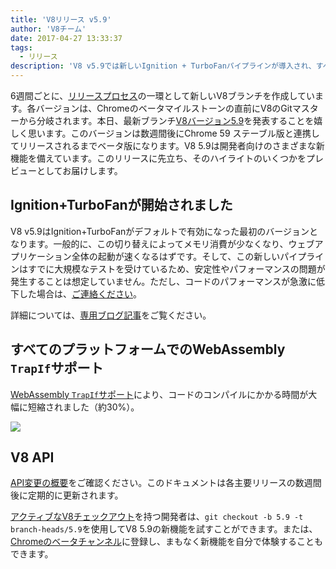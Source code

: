 ```yaml
---
title: 'V8リリース v5.9'
author: 'V8チーム'
date: 2017-04-27 13:33:37
tags:
  - リリース
description: 'V8 v5.9では新しいIgnition + TurboFanパイプラインが導入され、すべてのプラットフォームでWebAssembly TrapIfサポートが追加されています。'
---
```

6週間ごとに、[リリースプロセス](/docs/release-process)の一環として新しいV8ブランチを作成しています。各バージョンは、Chromeのベータマイルストーンの直前にV8のGitマスターから分岐されます。本日、最新ブランチ[V8バージョン5.9](https://chromium.googlesource.com/v8/v8.git/+log/branch-heads/5.9)を発表することを嬉しく思います。このバージョンは数週間後にChrome 59 ステーブル版と連携してリリースされるまでベータ版になります。V8 5.9は開発者向けのさまざまな新機能を備えています。このリリースに先立ち、そのハイライトのいくつかをプレビューとしてお届けします。

<!--truncate-->
## Ignition+TurboFanが開始されました

V8 v5.9はIgnition+TurboFanがデフォルトで有効になった最初のバージョンとなります。一般的に、この切り替えによってメモリ消費が少なくなり、ウェブアプリケーション全体の起動が速くなるはずです。そして、この新しいパイプラインはすでに大規模なテストを受けているため、安定性やパフォーマンスの問題が発生することは想定していません。ただし、コードのパフォーマンスが急激に低下した場合は、[ご連絡ください](https://bugs.chromium.org/p/v8/issues/entry?template=Bug%20report%20for%20the%20new%20pipeline)。

詳細については、[専用ブログ記事](/blog/launching-ignition-and-turbofan)をご覧ください。

## すべてのプラットフォームでのWebAssembly `TrapIf`サポート

[WebAssembly `TrapIf`サポート](https://chromium.googlesource.com/v8/v8/+/98fa962e5f342878109c26fd7190573082ac3abe)により、コードのコンパイルにかかる時間が大幅に短縮されました（約30%）。

![](/_img/v8-release-59/angrybots.png)

## V8 API

[API変更の概要](https://docs.google.com/document/d/1g8JFi8T_oAE_7uAri7Njtig7fKaPDfotU6huOa1alds/edit)をご確認ください。このドキュメントは各主要リリースの数週間後に定期的に更新されます。

[アクティブなV8チェックアウト](/docs/source-code#using-git)を持つ開発者は、`git checkout -b 5.9 -t branch-heads/5.9`を使用してV8 5.9の新機能を試すことができます。または、[Chromeのベータチャンネル](https://www.google.com/chrome/browser/beta.html)に登録し、まもなく新機能を自分で体験することもできます。
